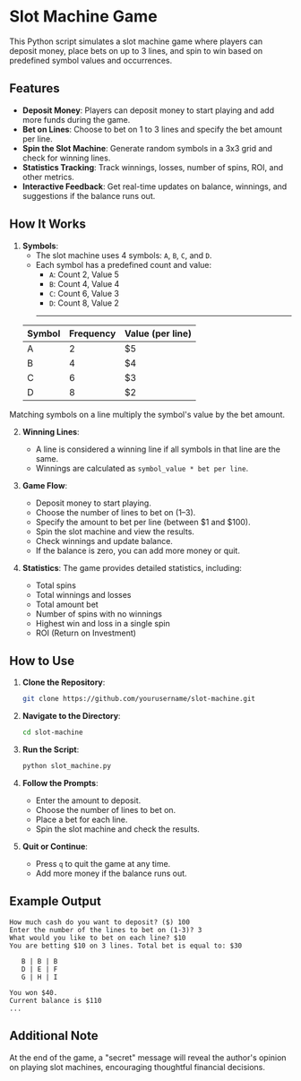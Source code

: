 # Slot Machine Game

This Python script simulates a slot machine game where players can deposit money, place bets on up to 3 lines, and spin to win based on predefined symbol values and occurrences.

## Features

- **Deposit Money**: Players can deposit money to start playing and add more funds during the game.
- **Bet on Lines**: Choose to bet on 1 to 3 lines and specify the bet amount per line.
- **Spin the Slot Machine**: Generate random symbols in a 3x3 grid and check for winning lines.
- **Statistics Tracking**: Track winnings, losses, number of spins, ROI, and other metrics.
- **Interactive Feedback**: Get real-time updates on balance, winnings, and suggestions if the balance runs out.

## How It Works

1. **Symbols**:
   - The slot machine uses 4 symbols: `A`, `B`, `C`, and `D`.
   - Each symbol has a predefined count and value:
     - `A`: Count 2, Value 5
     - `B`: Count 4, Value 4
     - `C`: Count 6, Value 3
     - `D`: Count 8, Value 2
     --------------------------------------- 
    | Symbol | Frequency | Value (per line) |
    |--------|-----------|------------------|
    | A      | 2         | $5               |
    | B      | 4         | $4               |
    | C      | 6         | $3               |
    | D      | 8         | $2               |

Matching symbols on a line multiply the symbol's value by the bet amount.


2. **Winning Lines**:
   - A line is considered a winning line if all symbols in that line are the same.
   - Winnings are calculated as `symbol_value * bet per line`.

3. **Game Flow**:
   - Deposit money to start playing.
   - Choose the number of lines to bet on (1–3).
   - Specify the amount to bet per line (between $1 and $100).
   - Spin the slot machine and view the results.
   - Check winnings and update balance.
   - If the balance is zero, you can add more money or quit.

4. **Statistics**:
    The game provides detailed statistics, including:
   - Total spins
   - Total winnings and losses
   - Total amount bet
   - Number of spins with no winnings
   - Highest win and loss in a single spin
   - ROI (Return on Investment)

## How to Use

1. **Clone the Repository**:
   ```bash
   git clone https://github.com/yourusername/slot-machine.git
   ```

2. **Navigate to the Directory**:
   ```bash
   cd slot-machine
   ```

3. **Run the Script**:
   ```bash
   python slot_machine.py
   ```

4. **Follow the Prompts**:
   - Enter the amount to deposit.
   - Choose the number of lines to bet on.
   - Place a bet for each line.
   - Spin the slot machine and check the results.

5. **Quit or Continue**:
   - Press `q` to quit the game at any time.
   - Add more money if the balance runs out.



## Example Output

```
How much cash do you want to deposit? ($) 100
Enter the number of the lines to bet on (1-3)? 3
What would you like to bet on each line? $10
You are betting $10 on 3 lines. Total bet is equal to: $30

   B | B | B
   D | E | F
   G | H | I

You won $40.
Current balance is $110
...
```

## Additional Note
At the end of the game, a "secret" message will reveal the author's opinion on playing slot machines, encouraging thoughtful financial decisions.
